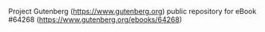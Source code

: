 Project Gutenberg (https://www.gutenberg.org) public repository for
eBook #64268 (https://www.gutenberg.org/ebooks/64268)
